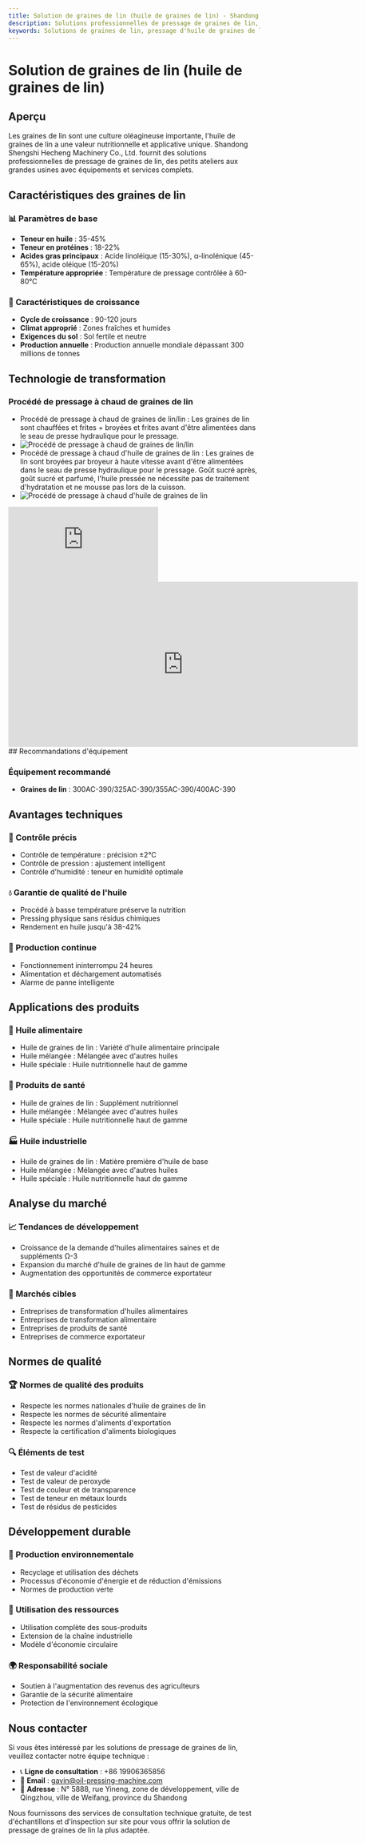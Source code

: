 ```yaml
---
title: Solution de graines de lin (huile de graines de lin) - Shandong Shengshi Hecheng Machinery Co., Ltd.
description: Solutions professionnelles de pressage de graines de lin, fournissant équipement de transformation d'huile de graines de lin et services techniques, teneur en huile 35-45%, riche en α-linolénique, utilisant le procédé de pressage à froid pour préserver la nutrition, répondant aux besoins d'huiles alimentaires saines et de suppléments Ω-3.
keywords: Solutions de graines de lin, pressage d'huile de graines de lin, équipement de transformation de graines de lin, ligne de production d'huile de graines de lin, procédé de pressage à froid de graines de lin, presse à huile de graines de lin, extraction d'huile de graines de lin, transformation de graines de graines de lin, équipement de pressage d'huile de graines de lin, suppléments Ω-3, huile de lin
---
```


# Solution de graines de lin (huile de graines de lin)

## Aperçu

Les graines de lin sont une culture oléagineuse importante, l'huile de graines de lin a une valeur nutritionnelle et applicative unique. Shandong Shengshi Hecheng Machinery Co., Ltd. fournit des solutions professionnelles de pressage de graines de lin, des petits ateliers aux grandes usines avec équipements et services complets.

## Caractéristiques des graines de lin

### 📊 Paramètres de base
- **Teneur en huile** : 35-45%
- **Teneur en protéines** : 18-22%
- **Acides gras principaux** : Acide linoléique (15-30%), α-linolénique (45-65%), acide oléique (15-20%)
- **Température appropriée** : Température de pressage contrôlée à 60-80℃

### 🌱 Caractéristiques de croissance
- **Cycle de croissance** : 90-120 jours
- **Climat approprié** : Zones fraîches et humides
- **Exigences du sol** : Sol fertile et neutre
- **Production annuelle** : Production annuelle mondiale dépassant 300 millions de tonnes

## Technologie de transformation

### Procédé de pressage à chaud de graines de lin
- Procédé de pressage à chaud de graines de lin/lin : Les graines de lin sont chauffées et frites + broyées et frites avant d'être alimentées dans le seau de presse hydraulique pour le pressage.
- ![Procédé de pressage à chaud de graines de lin/lin](/images/胡麻_亚麻籽热榨工艺概览_An%20Overview%20of%20the%20Hot%20Pressing%20Process%20of%20Flaxseed.png)
- Procédé de pressage à chaud d'huile de graines de lin : Les graines de lin sont broyées par broyeur à haute vitesse avant d'être alimentées dans le seau de presse hydraulique pour le pressage. Goût sucré après, goût sucré et parfumé, l'huile pressée ne nécessite pas de traitement d'hydratation et ne mousse pas lors de la cuisson.
- ![Procédé de pressage à chaud d'huile de graines de lin](/images/胡麻_亚麻籽冷榨工艺概览_An%20Overview%20of%20the%20Cold%20pressing%20Process%20of%20Flaxseed.png)

<div class="video-container">
  <iframe src="https://www.youtube.com/embed/g6zdZIm7aMs" frameborder="0" allow="accelerometer; autoplay; clipboard-write; encrypted-media; gyroscope; picture-in-picture" allowfullscreen></iframe>
</div>

<div class="video-container">
  <iframe width="700" height="330" src="https://www.youtube.com/embed/Ye3Ni2Lz9cM" frameborder="0" allow="accelerometer; autoplay; clipboard-write; encrypted-media; gyroscope; picture-in-picture" allowfullscreen></iframe>
</div>
## Recommandations d'équipement

### Équipement recommandé
- **Graines de lin** : 300AC-390/325AC-390/355AC-390/400AC-390

## Avantages techniques

### 🎯 Contrôle précis
- Contrôle de température : précision ±2℃
- Contrôle de pression : ajustement intelligent
- Contrôle d'humidité : teneur en humidité optimale

### 💧 Garantie de qualité de l'huile
- Procédé à basse température préserve la nutrition
- Pressing physique sans résidus chimiques
- Rendement en huile jusqu'à 38-42%

### 🔄 Production continue
- Fonctionnement ininterrompu 24 heures
- Alimentation et déchargement automatisés
- Alarme de panne intelligente

## Applications des produits

### 🍳 Huile alimentaire
- Huile de graines de lin : Variété d'huile alimentaire principale
- Huile mélangée : Mélangée avec d'autres huiles
- Huile spéciale : Huile nutritionnelle haut de gamme

### 💊 Produits de santé
- Huile de graines de lin : Supplément nutritionnel
- Huile mélangée : Mélangée avec d'autres huiles
- Huile spéciale : Huile nutritionnelle haut de gamme

### 🏭 Huile industrielle
- Huile de graines de lin : Matière première d'huile de base
- Huile mélangée : Mélangée avec d'autres huiles
- Huile spéciale : Huile nutritionnelle haut de gamme

## Analyse du marché

### 📈 Tendances de développement
- Croissance de la demande d'huiles alimentaires saines et de suppléments Ω-3
- Expansion du marché d'huile de graines de lin haut de gamme
- Augmentation des opportunités de commerce exportateur

### 🎯 Marchés cibles
- Entreprises de transformation d'huiles alimentaires
- Entreprises de transformation alimentaire
- Entreprises de produits de santé
- Entreprises de commerce exportateur

## Normes de qualité

### 🏆 Normes de qualité des produits
- Respecte les normes nationales d'huile de graines de lin
- Respecte les normes de sécurité alimentaire
- Respecte les normes d'aliments d'exportation
- Respecte la certification d'aliments biologiques

### 🔍 Éléments de test
- Test de valeur d'acidité
- Test de valeur de peroxyde
- Test de couleur et de transparence
- Test de teneur en métaux lourds
- Test de résidus de pesticides

## Développement durable

### 🌱 Production environnementale
- Recyclage et utilisation des déchets
- Processus d'économie d'énergie et de réduction d'émissions
- Normes de production verte

### 🔄 Utilisation des ressources
- Utilisation complète des sous-produits
- Extension de la chaîne industrielle
- Modèle d'économie circulaire

### 🌍 Responsabilité sociale
- Soutien à l'augmentation des revenus des agriculteurs
- Garantie de la sécurité alimentaire
- Protection de l'environnement écologique

## Nous contacter

Si vous êtes intéressé par les solutions de pressage de graines de lin, veuillez contacter notre équipe technique :

- 📞 **Ligne de consultation** : +86 19906365856
- 📧 **Email** : gavin@oil-pressing-machine.com
- 📍 **Adresse** : N° 5888, rue Yineng, zone de développement, ville de Qingzhou, ville de Weifang, province du Shandong

Nous fournissons des services de consultation technique gratuite, de test d'échantillons et d'inspection sur site pour vous offrir la solution de pressage de graines de lin la plus adaptée.